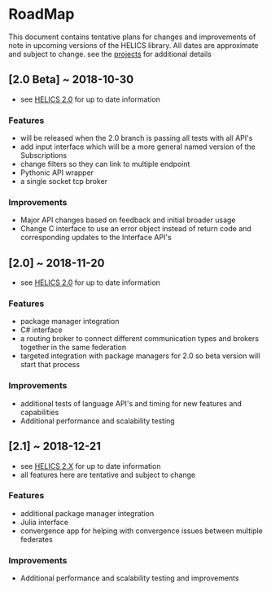 # RoadMap
This document contains tentative plans for changes and improvements of note in upcoming versions of the HELICS library.  All dates are approximate and subject to change.  see the [projects](https://github.com/GMLC-TDC/HELICS-src/projects) for additional details


## [2.0 Beta] ~ 2018-10-30
- see [HELICS 2.0](https://github.com/GMLC-TDC/HELICS-src/projects/7) for up to date information
### Features
 - will be released when the 2.0 branch is passing all tests with all API's
 - add input interface which will be a more general named version of the Subscriptions
 - change filters so they can link to multiple endpoint
 - Pythonic API wrapper
- a single socket tcp broker

### Improvements
 - Major API changes based on feedback and initial broader usage
 - Change C interface to use an error object instead of return code and corresponding updates to the Interface API's


## [2.0] ~ 2018-11-20
 - see [HELICS 2.0](https://github.com/GMLC-TDC/HELICS-src/projects/11) for up to date information
### Features
  - package manager integration
  - C# interface
  - a routing broker to connect different communication types and brokers together in the same federation
  - targeted integration with package managers for 2.0 so beta version will start that process


### Improvements
  - additional tests of language API's and timing for new features and capabilities
  - Additional performance and scalability testing

## [2.1] ~ 2018-12-21
- see [HELICS 2.X](https://github.com/GMLC-TDC/HELICS-src/projects/10) for up to date information
- all features here are tentative and subject to change
### Features
 - additional package manager integration
 - Julia interface
 - convergence app for helping with convergence issues between multiple federates

### Improvements
 - Additional performance and scalability testing and improvements
